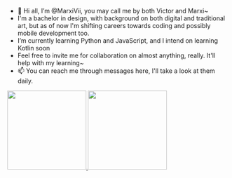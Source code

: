 - 👋 Hi all, I’m @MarxiVii, you may call me by both Victor and Marxi~
- I'm a bachelor in design, with background on both digital and traditional art, but as of now I'm shifting careers towards coding and possibly mobile development too.
- I’m currently learning Python and JavaScript, and I intend on learning Kotlin soon
- Feel free to invite me for collaboration on almost anything, really. It'll help with my learning~
- 📫 You can reach me through messages here, I'll take a look at them daily.

<div>
  <a href="https://github.com/rafaballerini">
  <img height="180em" src="https://github-readme-stats.vercel.app/api?username=marxivii&show_icons=true&theme=tokyonight&include_all_commits=true&count_private=true"/>
  <img height="180em" src="https://github-readme-stats.vercel.app/api/top-langs/?username=marxivii&layout=compact&langs_count=7&theme=tokyonight"/>
</div>


<!---
VMarxi/VMarxi is a ✨ special ✨ repository because its `README.md` (this file) appears on your GitHub profile.
You can click the Preview link to take a look at your changes.
--->

